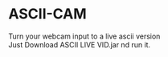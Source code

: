 # ASCII-CAM
Turn your webcam input to a live ascii version  
Just Download ASCII LIVE VID.jar nd run it.
